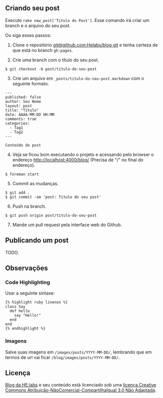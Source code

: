 ## Criando seu post

Execute ```rake new_post['Titulo do Post']```. Esse comando irá criar um branch e o arquivo do seu post.

Ou siga esses passos:

1) Clone o repositório [git@github.com:Helabs/blog.git](https://github.com/Helabs/blog) e tenha certeza de que está no branch `gh-pages`.

2) Crie uma branch com o título do seu post.

```
$ git checkout -b post/titulo-do-seu-post
```

3) Crie um arquivo em `_posts/titulo-do-seu-post.markdown` com o seguinte formato.

```
---
published: false
author: Seu Nome
layout: post
title: "Título"
date: AAAA-MM-DD HH:MM
comments: true
categories:
  - Tag1
  - Tag2
---

Conteúdo do post
```

4) Veja se ficou bom executando o projeto e acessando pelo browser o endereço [http://localhost:4000/blog/](http://localhost:4000/blog/) (Precisa de "/" no final do endereço).

```
$ foreman start
```

5) Commit as mudanças.

```
$ git add .
$ git commit -am 'post: Titulo do seu post'
```

6) Push na branch.

```
$ git push origin post/titulo-do-seu-post
```

7) Mande um pull request pela interface web do Github.

## Publicando um post

TODO.

## Observações

### Code Highlighting

Usar a seguinte sintaxe:

```
{% highlight ruby linenos %}
class Say
  def hello
    say "Hello!"
  end
end
{% endhighlight %}
```

### Imagens

Salve suas imagens em `/images/posts/YYYY-MM-DD/`, lembrando que em termos de url vai ficar `/blog/images/posts/YYYY-MM-DD/`.

## Licença

[Blog da HE:labs](http://helabs.com.br/blog/) e seu conteúdo está licenciado sob uma [licença Creative Commons Atribuição-NãoComercial-CompartilhaIgual 3.0 Não Adaptada](http://creativecommons.org/licenses/by-nc-sa/3.0/deed.pt_BR).
